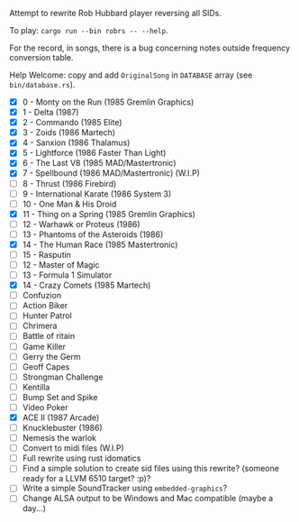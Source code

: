 Attempt to rewrite Rob Hubbard player reversing all SIDs.

To play: `cargo run --bin robrs -- --help`.

For the record, in songs, there is a bug concerning notes outside frequency conversion table.

Help Welcome: copy and add `OriginalSong` in `DATABASE` array (see `bin/database.rs`).

- [x] 0 - Monty on the Run (1985 Gremlin Graphics)
- [x] 1 - Delta (1987)
- [x] 2 - Commando (1985 Elite)
- [x] 3 - Zoids (1986 Martech)
- [x] 4 - Sanxion (1986 Thalamus)
- [x] 5 - Lightforce (1986 Faster Than Light)
- [x] 6 - The Last V8 (1985 MAD/Mastertronic)
- [x] 7 - Spellbound (1986 MAD/Mastertronic) (W.I.P)
- [ ] 8 - Thrust (1986 Firebird)
- [ ] 9 - International Karate (1986 System 3)
- [ ] 10 - One Man & His Droid
- [x] 11 - Thing on a Spring (1985 Gremlin Graphics)
- [ ] 12 - Warhawk or Proteus (1986)
- [ ] 13 - Phantoms of the Asteroids (1986)
- [x] 14 - The Human Race (1985 Mastertronic)
- [ ] 15 - Rasputin
- [ ] 12 - Master of Magic
- [ ] 13 - Formula 1 Simulator
- [x] 14 - Crazy Comets (1985 Martech)
- [ ] Confuzion
- [ ] Action Biker
- [ ] Hunter Patrol
- [ ] Chrimera
- [ ] Battle of  ritain
- [ ] Game Killer
- [ ] Gerry the Germ
- [ ] Geoff Capes
- [ ] Strongman Challenge
- [ ] Kentilla
- [ ] Bump Set and Spike
- [ ] Video Poker
- [x] ACE II (1987 Arcade)
- [ ] Knucklebuster (1986)
- [ ] Nemesis the warlok
- [ ] Convert to midi files (W.I.P)
- [ ] Full rewrite using rust idomatics
- [ ] Find a simple solution to create sid files using this rewrite? (someone ready for a LLVM 6510 target? :p)?
- [ ] Write a simple SoundTracker using `embedded-graphics`?
- [ ] Change ALSA output to be Windows and Mac compatible (maybe a day...)
